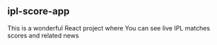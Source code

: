 ## ipl-score-app
This is a wonderful React project where You can see live IPL matches scores and related news
